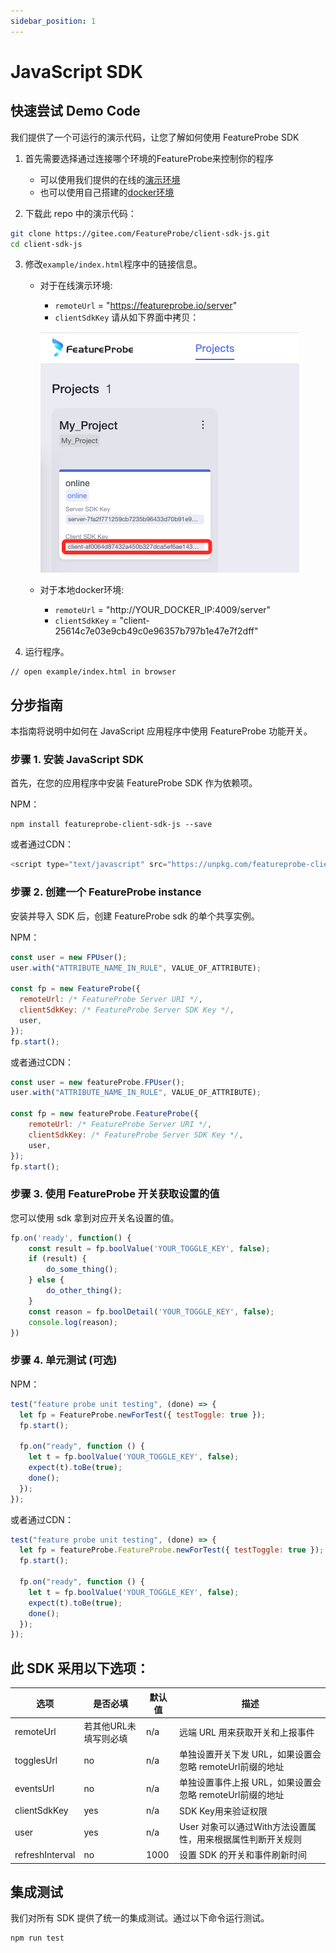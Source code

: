 ```yaml
---
sidebar_position: 1
---
```


# JavaScript SDK

## 快速尝试 Demo Code

我们提供了一个可运行的演示代码，让您了解如何使用 FeatureProbe SDK

1. 首先需要选择通过连接哪个环境的FeatureProbe来控制你的程序
    * 可以使用我们提供的在线的[演示环境](https://featureprobe.io/login)
    * 也可以使用自己搭建的[docker环境](https://gitee.com/featureprobe/FeatureProbe#%E5%90%AF%E5%8A%A8featureprobe)

2. 下载此 repo 中的演示代码：

```bash
git clone https://gitee.com/FeatureProbe/client-sdk-js.git
cd client-sdk-js
```

3. 修改`example/index.html`程序中的链接信息。
    * 对于在线演示环境:
        * `remoteUrl` = "https://featureprobe.io/server"
        * `clientSdkKey`  请从如下界面中拷贝：

      ![client_sdk_key snapshot](../../../../../../pictures/client_sdk_key_snapshot_cn.png)
    * 对于本地docker环境:
        * `remoteUrl` = "http://YOUR_DOCKER_IP:4009/server"
        * `clientSdkKey` = "client-25614c7e03e9cb49c0e96357b797b1e47e7f2dff"

4. 运行程序。

```
// open example/index.html in browser
```

## 分步指南

本指南将说明中如何在 JavaScript 应用程序中使用 FeatureProbe 功能开关。

### 步骤 1. 安装 JavaScript SDK

首先，在您的应用程序中安装 FeatureProbe SDK 作为依赖项。

NPM：

```shell
npm install featureprobe-client-sdk-js --save
```

或者通过CDN：

```js
<script type="text/javascript" src="https://unpkg.com/featureprobe-client-sdk-js@latest/dist/featureprobe-client-sdk-js.min.js"></script>
```

### 步骤 2. 创建一个 FeatureProbe instance

安装并导入 SDK 后，创建 FeatureProbe sdk 的单个共享实例。

NPM：

```js
const user = new FPUser();
user.with("ATTRIBUTE_NAME_IN_RULE", VALUE_OF_ATTRIBUTE);

const fp = new FeatureProbe({
  remoteUrl: /* FeatureProbe Server URI */,
  clientSdkKey: /* FeatureProbe Server SDK Key */,
  user,
});
fp.start();
```

或者通过CDN：

```js
const user = new featureProbe.FPUser();
user.with("ATTRIBUTE_NAME_IN_RULE", VALUE_OF_ATTRIBUTE);

const fp = new featureProbe.FeatureProbe({
    remoteUrl: /* FeatureProbe Server URI */,
    clientSdkKey: /* FeatureProbe Server SDK Key */,
    user,
});
fp.start();
```

### 步骤 3. 使用 FeatureProbe 开关获取设置的值

您可以使用 sdk 拿到对应开关名设置的值。

```js
fp.on('ready', function() {
    const result = fp.boolValue('YOUR_TOGGLE_KEY', false);
    if (result) {
        do_some_thing();
    } else {
        do_other_thing();
    }
    const reason = fp.boolDetail('YOUR_TOGGLE_KEY', false);
    console.log(reason);
})
```

### 步骤 4. 单元测试 (可选)

NPM：

```js
test("feature probe unit testing", (done) => {
  let fp = FeatureProbe.newForTest({ testToggle: true });
  fp.start();

  fp.on("ready", function () {
    let t = fp.boolValue('YOUR_TOGGLE_KEY', false);
    expect(t).toBe(true);
    done();
  });
});
```

或者通过CDN：

```js
test("feature probe unit testing", (done) => {
  let fp = featureProbe.FeatureProbe.newForTest({ testToggle: true });
  fp.start();

  fp.on("ready", function () {
    let t = fp.boolValue('YOUR_TOGGLE_KEY', false);
    expect(t).toBe(true);
    done();
  });
});
```

## 此 SDK 采用以下选项：

| 选项            | 是否必填       | 默认值 | 描述                                                                                                                                      |
|-------------------|----------------|---------|--------------------------------------------------------------------------------------------------------------------------------------------------|
| remoteUrl         | 若其他URL未填写则必填 | n/a     | 远端 URL 用来获取开关和上报事件 |
| togglesUrl        | no             | n/a     | 单独设置开关下发 URL，如果设置会忽略 remoteUrl前缀的地址 |
| eventsUrl         | no             | n/a     | 单独设置事件上报 URL，如果设置会忽略 remoteUrl前缀的地址 |
| clientSdkKey      | yes            | n/a     | SDK Key用来验证权限   |
| user              | yes            | n/a     | User 对象可以通过With方法设置属性，用来根据属性判断开关规则 |
| refreshInterval   | no            | 1000    | 设置 SDK 的开关和事件刷新时间   |

## 集成测试

我们对所有 SDK 提供了统一的集成测试。通过以下命令运行测试。

```shell
npm run test
```
